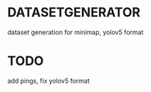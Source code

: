 # DATASETGENERATOR
dataset generation for minimap, yolov5 format

# TODO
add pings, fix yolov5 format
